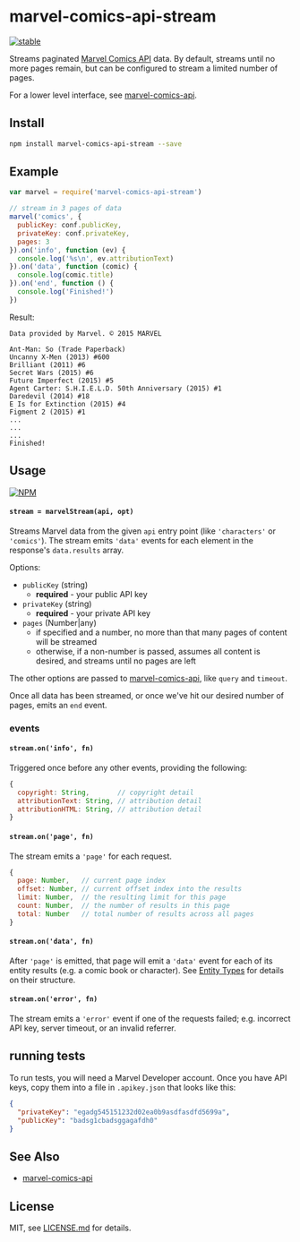 # marvel-comics-api-stream

[![stable](http://badges.github.io/stability-badges/dist/stable.svg)](http://github.com/badges/stability-badges)

Streams paginated [Marvel Comics API](http://developer.marvel.com/documentation/getting_started) data. By default, streams until no more pages remain, but can be configured to stream a limited number of pages.

For a lower level interface, see [marvel-comics-api](https://github.com/mattdesl/marvel-comics-api).

## Install

```sh
npm install marvel-comics-api-stream --save
```

## Example

```js
var marvel = require('marvel-comics-api-stream')

// stream in 3 pages of data
marvel('comics', {
  publicKey: conf.publicKey,
  privateKey: conf.privateKey,
  pages: 3
}).on('info', function (ev) {
  console.log('%s\n', ev.attributionText)
}).on('data', function (comic) {
  console.log(comic.title)
}).on('end', function () {
  console.log('Finished!')
})
```

Result:

```
Data provided by Marvel. © 2015 MARVEL

Ant-Man: So (Trade Paperback)
Uncanny X-Men (2013) #600
Brilliant (2011) #6
Secret Wars (2015) #6
Future Imperfect (2015) #5
Agent Carter: S.H.I.E.L.D. 50th Anniversary (2015) #1
Daredevil (2014) #18
E Is for Extinction (2015) #4
Figment 2 (2015) #1
...
...
...
Finished!
```

## Usage

[![NPM](https://nodei.co/npm/marvel-comics-api-stream.png)](https://www.npmjs.com/package/marvel-comics-api-stream)

#### `stream = marvelStream(api, opt)`

Streams Marvel data from the given `api` entry point (like `'characters'` or `'comics'`). The stream emits `'data'` events for each element in the response's `data.results` array.

Options:

- `publicKey` (string)
  - **required** - your public API key
- `privateKey` (string)
  - **required** - your private API key
- `pages` (Number|any)
  - if specified and a number, no more than that many pages of content will be streamed
  - otherwise, if a non-number is passed, assumes all content is desired, and streams until no pages are left
  
The other options are passed to [marvel-comics-api](https://github.com/mattdesl/marvel-comics-api), like `query` and `timeout`. 

Once all data has been streamed, or once we've hit our desired number of pages, emits an `end` event.

### events

#### `stream.on('info', fn)`

Triggered once before any other events, providing the following:

```js
{
  copyright: String,       // copyright detail
  attributionText: String, // attribution detail
  attributionHTML: String, // attribution detail
}
```

#### `stream.on('page', fn)`

The stream emits a `'page'` for each request.

```js
{
  page: Number,   // current page index
  offset: Number, // current offset index into the results
  limit: Number,  // the resulting limit for this page
  count: Number,  // the number of results in this page
  total: Number   // total number of results across all pages
}
```

#### `stream.on('data', fn)`

After `'page'` is emitted, that page will emit a `'data'` event for each of its entity results (e.g. a comic book or character). See [Entity Types](http://developer.marvel.com/documentation/entity_types) for details on their structure.

#### `stream.on('error', fn)`

The stream emits a `'error'` event if one of the requests failed; e.g. incorrect API key, server timeout, or an invalid referrer.

## running tests

To run tests, you will need a Marvel Developer account. Once you have API keys, copy them into a file in `.apikey.json` that looks like this:

```json
{
  "privateKey": "egadg545151232d02ea0b9asdfasdfd5699a",
  "publicKey": "badsg1cbadsggagafdh0"
}
```

## See Also

- [marvel-comics-api](https://github.com/mattdesl/marvel-comics-api)

## License

MIT, see [LICENSE.md](http://github.com/mattdesl/marvel-comics-api-stream/blob/master/LICENSE.md) for details.
